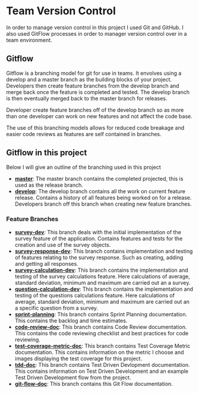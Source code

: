 # Team Version Control 
In order to manage version control in this project I used Git and GitHub. I also used GitFlow processes in order to manager version control over in a team environment. 

## Gitflow 
Gitflow is a branching model for git for use in teams. It envolves using a develop and a master branch as the building blocks of your project. Developers then create feature branches from the develop branch and merge back once the feature is completed and tested. The develop branch is then eventually merged back to the master branch for releases. 

Developer create feature branches off of the develop branch so as more than one developer can work on new features and not affect the code base. 

The use of this branching models allows for reduced code breakage and easier code reviews as features are self contained in branches.  

## Gitflow in this project 
Below I will give an outline of the branching used in this project

- [**master**](): The master branch contains the completed projected, this is used as the release branch.
- [**develop**](): The develop branch contains all the work on current feature release. Contains a history of all features being worked on for a release. Developers branch off this branch when creating new feature branches.  

### Feature Branches
- [**survey-dev**](): This branch deals with the initial implementation of the survey feature of the application. Contains features and tests for the creation and use of the survey objects. 
- [**survey-response-dev**](): This branch contains implementation and testing of features relating to the survey response. Such as creating, adding and getting all responses. 
- [**survey-calculation-dev**](): This branch contains the implementation and testing of the survey calculations feature. Here calculations of average, standard deviation, minimum and maximum are carried out an a survey. 
- [**question-calculation-dev**](): This branch contains the implementation and testing of the questions calculations feature. Here calculations of average, standard deviation, minimum and maximum are carried out an a specific question from a survey. 
- [**sprint-planning**](): This branch contains Sprint Planning documentation. This contains the backlog and time estimates. 
- [**code-review-doc**](): This branch contains Code Review documentation. This contains the code reviewing checklist and best practices for code reviewing. 
- [**test-coverage-metric-doc**](): This branch contains Test Coverage Metric documentation. This contains information on the metric I choose and images displaying the test coverage for this project.
- [**tdd-doc**](): This branch contains Test Driven Devlopment documentation. This contains information on Test Driven Development and an example Test Driven Development flow from the project. 
- [**git-flow-doc**](): This branch contains this Git Flow documentation.
  

